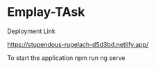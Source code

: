 # Emplay-TAsk

Deployment Link
 
https://stupendous-rugelach-d5d3bd.netlify.app/          

To start the application 
npm run ng serve 
